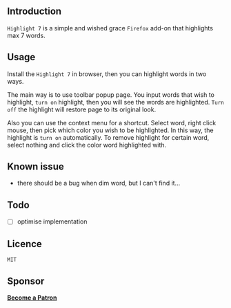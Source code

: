 ## Introduction

`Highlight 7` is a simple and wished grace `Firefox` add-on that highlights max 7 words.

## Usage

Install the `Highlight 7` in browser, then you can highlight words in two ways.

The main way is to use toolbar popup page. You input words that wish to highlight, `turn on` highlight, then you will see the words are highlighted. `Turn off` the highlight will restore page to its original look.

Also you can use the context menu for a shortcut. Select word, right click mouse, then pick which color you wish to be highlighted. In this way, the highlight is `turn on` automatically. To remove highlight for certain word, select nothing and click the color word highlighted with.

## Known issue

- there should be a bug when dim word, but I can't find it...

## Todo

- [ ] optimise implementation

## Licence

`MIT`

## Sponsor

[**Become a Patron**](https://www.patreon.com/xenkuo)
